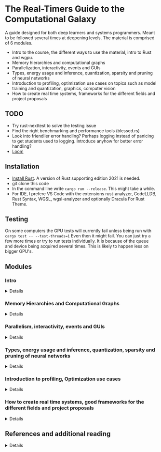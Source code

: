 # The Real-Timers Guide to the Computational Galaxy
A guide designed for both deep learners and systems programmers. Meant to be followed several times at
deepening levels.
The material is comprised of 6 modules.

* Intro to the course, the different ways to use the material, intro to Rust and wgpu.
* Memory hierarchies and computational graphs
* Parallelization, interactivity, events and GUIs
* Types, energy usage and inference, quantization, sparsity and pruning of neural networks
* Introduction to profiling, optimization use cases on topics such as model
training and quantization, graphics, computer vision
* How to create real time systems, frameworks for the different fields and project proposals

## TODO

* Try rust-nexttest to solve the testing issue
* Find the right benchmarking and performance tools (blessed.rs)
* Look into friendlier error handling? Perhaps logging instead of panicing to
get students used to logging. Introduce anyhow for better error handling?
* [Loom](https://docs.rs/loom/latest/loom/)

## Installation

* [Install Rust](https://www.rust-lang.org/tools/install). A version of Rust supporting edition 2021 is needed.
* git clone this code
* In the command line write ```cargo run --release```. This might take a while.
* For IDE, I prefere VS Code with the extensions rust-analyzer, CodeLLDB, Rust Syntax,
WGSL, wgsl-analyzer and optionally Dracula For Rust Theme.

## Testing
On some computers the GPU tests will currently fail unless being run with ```cargo test -- --test-threads=1```
Even then it might fail. You can just try a few more times or try to run tests individually.
It is because of the queue and device being acquired several times.
This is likely to happen less on bigger GPU's.

## Modules

### Intro
<details>

* Why should you use this material
* How to use the materials as a student and a teacher.
* Which level is for who and what does it require

#### Intro to Rust

* Project setup
* How to compile
* What are types
* Borrow checker - shared and mutable references
* Move, Copy and Clone
* Iterators
* (Iterators - slightly more detailed)
* Option, Result - everywhere
* Enums & Match statements
* (Smart pointers)
* (Traits)
* (Clippy)
* (fmt)

</details>

### Memory Hierarchies and Computational Graphs
<details>

#### Intro and Getting Started

* Intro to the code framework
* Compilers
* Frequent commands and FAQ

#### The CPU and memory hierarchies

* Intro to memory hierarchies
* (Virtualized memory)
* Pointers, Heap and Stack, Dynamic Arrays
* The CPU-side memory hierarchies
* Pipelines and branch prediction
* Inlining
* (Pointers and smart pointers)
* (Garbage collectors)

#### Computational Graphs (Low code)

* Intro to computational graphs - overview of immediate, graph and compiled graph
* The network we want to support
* What's in a tensor
* Data dependencies and control dependencies
* (Intermediate representations)
* (Compiler verifications and the restrict keyword)
* Testing the correctness of the nodes
* (Graph representations)
* (Perspective to render graphs)

#### Intro to GPU's

* Brief intro to GPU's
* (Shared memory, warp shuffling and distributed shared memory)
* (Synchronization)
* (SPIR-V & GLSL/HLSL)
* Intro to wgpu
* (Setup of wgpu)

#### Immediate GPU computation

* Building the first compute node
* GPU's in greater detail
* Pipelining, Warp Divergence, Occupancy and Overlap
* Building the remaining compute nodes
* Testing the whole thing in immediate mode
* (Caching shaders)

#### Building a Computational Graph

* Seeing the CPU-GPU memory hierarchies
* Transfers
* Building a computational graph
* Testing the computational graph

#### Building a Computational Graph Compiler

* Seeing the GPU memory hierarchy - caches, shared memory and RAM
* Graph compilers and OP codes
* Swapping operators for fused versions
* Building a graph compiler
* Testing the graph compiler
* (Metaprogramming - Shaders are just strings!)
* (Decomposing to OP codes)
* (A toy example with OP codes)
* (Additional ideas for compiler optimization, buffer reusage, matrix reusage)

#### Closing Remarks

* Comparing CPU, immediate, immediate with shader caching, computational graph and compiled computational graph.
* How does this relate to torch.compile?
* Where to go from here?

#### (Exercises - do at least 1)

* (Implement a version of the linear layer functions which uses shared memory and tiling)
* (Implement the tree reduction version of the sum function and add it to the softmax function.
Also compare the single pass and the tree reduction performance graphs. [Reference](https://developer.download.nvidia.com/assets/cuda/files/reduction.pdf))
* (Implement a max pooling operator in all levels and implement tests)
* (Implement a convolution operator in all levels and implement tests)
* (Add reusable buffers to the computational graph system)
* (Extend the computational graph with inplace operation for the ReLU operator)

</details>

### Parallelism, interactivity, events and GUIs
<details>

* Data parallelism, work stealing - rayon
* Data parallelism, non-work stealing - crossbeam
* Mutex
* Async
* Atomic
* Threads
* GPU
* (Sparsity)
* (Random Access and Monte Carlo (Gyro Dropout))
* (Branchless programming)
* (SIMD)
* (Sorting)
* Channels
* Events
* Key and Mouse events
* Event Loops
* (GUIs & egui)
* (Examine egui-winit-wgpu template)
* (Graph representations - pointers and indices)
* (Trees using indices)
* (Parallel work on graphs)

#### (Specializations/Exercise - Pick items worth a total of 3 points or more, write a 10+ lines interpretation of each item)

* (1 - Data-oriented design - Entity component systems)
* (1 - Array of Structs, Structs of Arrays, Auto-Vectorization)
* (1 - Linearized octrees)
* (2 - Sorting kernels in divergent workloads - Wavefront path tracing)
* (4 - ORB-SLAM - design and a warning about trying to code it)
* (4 - Nanite)
* (1 - PyTorch - Data-Distributed-Parallelism)
* (1 - PyTorch - Model-Distributed-Parallelism)
* (2 - Shadertoy)
* (1 - Gyro Dropout - MLSys 2022)
* (1 - Hierarchical Frustum Culling)
* (2 - Flash Attention)
* (2 - Custom memory allocators)
* (2 - [JAX](https://jax.readthedocs.io/en/latest/notebooks/Common_Gotchas_in_JAX.html))

#### (Exercise)

* Describe the base architecture of the egui-winit-wgpu template.
Expand on the template and program some things (needs suggestions)
using some of the primitives introduced in the module

</details>

### Types, energy usage and inference, quantization, sparsity and pruning of neural networks
<details>

* Floats
* Float precision
* (Fast inverse square root)
* Integers
* (Bit tricks)
* (Basic compression)
* Energy usage
* (Batch based data processing)
* Inference
* Quantization
* Sparsity
* Pruning
* (Tensor Cores)
* (Using integers instead of strings in hash tables)

#### (Specializations - Group discussion and presentation)

* (Packing bits for atomic operators)
* (Inverse depth buffers)
* (Bittricks, packing normals and colors)
* (Morton codes / Z-order curves, tiling and GPU textures)
* (Calculating compression precision in a lossy point cloud compression scheme)
* (DLSS)
* (Real-Time Texture Decompression and Upsampling)
* (2:4 sparsity with Tensor Cores)

#### (Exercise)

* (Find a suitable model and inference library.
Perform inference.
Optimize the model and inference process.
Can you do inferencing on one thread,
training on another and swap in the new model?
ADD SUGGESTED MODELS)

</details>

### Introduction to profiling, Optimization use cases
<details>

* Profilers (PyTorch, web, GPU, general)

#### Specializations

* Training a neural network
* Optimizing a neural network for inference
* Running Yolo
* Optimizing a point cloud renderer
* Optimizing a path tracer

#### (Exercise)

* (Try out the profilers relevant to your own system with some sample programs.)

</details>

### How to create real time systems, good frameworks for the different fields and project proposals
<details>

* Starting with a simple prototype
* Identify your components
* Single threaded correct implementation -> Testing to avoid regression
* Optimize

#### Tips and tricks in real time systems

* (memcpy)
* (Hot loops, event loops)
* (Allocations in a hot loop)
* (System calls - hoist out of the hot loop)
* (Logging and printing)
* (Bindings - PyO3 and cxx)
* (Walk, don't run, testing for correctness before optimization)
* (Don't use abbreviations)
* (Don't use postfix incrementation++)
* (When to care about software engineering and when to care about performance)
* (Don't use a string key/identifier or integer, when a type safe enum will do the job)
* (Hard coding types)
* (Cognitive load, and delaying errors to after the first draft - deliberate development vs. debugging)
* (Prefer stateless programming, minimize stateful programming (functional inspiration))
* (Implicit casting)
* (Compression)
* (Know your system - mobile, laptop, desktop, integrated memory, which GPU)
* (Use version control even for solo development)
* (Am I copying/cloning things that don't need to be copied?)
* (Check/validate everything before the hot loop)
* (Anything that can be immutable, should be immutable - aliasing!)
* (Testing and Seeding RNG's)
* (Timing real-time systems and how to escape or offload compute)

#### Components - libraries/frameworks

[blessed](https://blessed.rs/crates)  
[rayon](https://github.com/rayon-rs/rayon)  
[egui](https://github.com/emilk/egui)  
[wonnx](https://github.com/webonnx/wonnx)  
[tch](https://github.com/LaurentMazare/tch-rs)  
[winit](https://github.com/rust-windowing/winit)  
[cv](https://github.com/rust-cv/cv)  
[ultraviolet](https://github.com/fu5ha/ultraviolet)  
[arewelearningyet](https://www.arewelearningyet.com/neural-networks/)  
[burn](https://github.com/burn-rs/burn)  

#### Specializations - Project proposals

* Virtual 3D scanner for a point cloud dataset
* EEG system
* Change the latent variables in a network using GUI, optimize the network
* Point cloud renderer
* Real-time style transfer on a web cam feed
* Rendering fractals influenced by a web cam feed
* Eye tracking -> Present to screen and read from web cam ->
feature extraction -> classifier -> intervention signal ->
reading app (Wolfgang Fuhl, PISTOL, fixation detection)
* Bird classification from sound / Real-time classification of sound (Xeno-canto database)
* Who is talking? Real-time classification of sound
* Are you dyslexic? Eye tracking classifier
* Cognitive load tracker - Eyes & pupil dilation and online estimation of
signal strength (pupils vs. sound for the hearing impaired)

#### What makes for a good project?

* What is your concept/project?
* Which concepts from the previous material do you think
are relevant to your project and why?
* Preprocessing your data?
* How do you adapt to your chosen/available platform?
* Which libraries did you choose for this problem?
* How fast did you get to your minimum viable product?
* Which steps did you take from there and why?
* How did you determine which parts of your system to optimize?
* What else would you like to do with your system?

</details>

## References and additional reading
<details>

[Introduction to High Performance Machine Learning](https://engineering.nyu.edu/sites/default/files/2022-01/ECE_GY_9143_S22.pdf)  
[High Performance Machine Learning](https://www.cs.columbia.edu/wp-content/uploads/2022/08/HPML-Fall2022-columbia.pdf)  
[Flash Attention](https://github.com/HazyResearch/flash-attention)  
[Branchless Programming](https://www.youtube.com/watch?v=g-WPhYREFjk)  
[The Rust Programming Language](https://doc.rust-lang.org/book/title-page.html)  
[Learn wgpu](https://sotrh.github.io/learn-wgpu/)  
[Install Rust](https://www.rust-lang.org/tools/install)  
[wgpu](https://wgpu.rs/)  
[ShaderToy](https://www.shadertoy.com/)  
[Inigo Quilez](https://iquilezles.org/articles/)  
[ORB-SLAM](https://arxiv.org/abs/1502.00956)  
[ORB-SLAM2](https://arxiv.org/abs/1610.06475)  
[Z-order curves](https://www.nocentino.com/Nocentino10.pdf)  
[Linearised Trees on the GPU](https://developer.nvidia.com/blog/thinking-parallel-part-iii-tree-construction-gpu/)  
[Vivienne Sze - Energy Efficient AI](https://www.youtube.com/watch?v=WbLQqPw_n88)  
[Visual Computing - Stanford](https://gfxcourses.stanford.edu/cs348k/spring23)  
[Parallel Computing - Stanford](https://gfxcourses.stanford.edu/cs149/fall21)  
[Rust Profiling](https://nnethercote.github.io/perf-book/profiling.html)  
[RenderDoc](https://renderdoc.org/)  
[Book of Shaders](https://thebookofshaders.com/)  
[Scratchapixel](https://www.scratchapixel.com/)  
[Ray Tracing in One Weekend](https://raytracing.github.io/)
[Physically Based Rendering](https://www.pbrt.org/)
[Crafting Interpreters](https://craftinginterpreters.com/)
</details>
